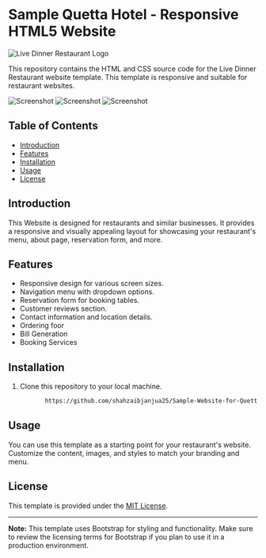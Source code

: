# Sample Quetta Hotel - Responsive HTML5 Website

![Live Dinner Restaurant Logo](images/logo.jpg)

This repository contains the HTML and CSS source code for the Live Dinner Restaurant website template. This template is responsive and suitable for restaurant websites.

![Screenshot](Queeta%1.png)
![Screenshot](Queeta%2.png)
![Screenshot](Quetta%3.png)

## Table of Contents

- [Introduction](#introduction)
- [Features](#features)
- [Installation](#installation)
- [Usage](#usage)
- [License](#license)

## Introduction

This Website is designed for restaurants and similar businesses. It provides a responsive and visually appealing layout for showcasing your restaurant's menu, about page, reservation form, and more.

## Features

- Responsive design for various screen sizes.
- Navigation menu with dropdown options.
- Reservation form for booking tables.
- Customer reviews section.
- Contact information and location details.
- Ordering foor
- Bill Generation
- Booking Services

## Installation

1. Clone this repository to your local machine.
     ```bash
            https://github.com/shahzaibjanjua25/Sample-Website-for-Quetta-Hotel/

## Usage

You can use this template as a starting point for your restaurant's website. Customize the content, images, and styles to match your branding and menu.


## License

This template is provided under the [MIT License](LICENSE).

---

**Note:** This template uses Bootstrap for styling and functionality. Make sure to review the licensing terms for Bootstrap if you plan to use it in a production environment.

